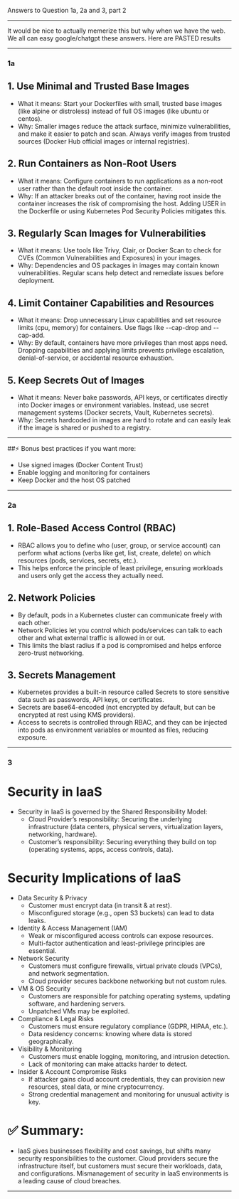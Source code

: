 Answers to Question 1a, 2a and 3, part 2

---
It would be nice to actually memerize this but why when we have the web.  We all can easy google/chatgpt these answers.  Here are PASTED results

---
### 1a
## 1. Use Minimal and Trusted Base Images
- What it means: Start your Dockerfiles with small, trusted base images (like alpine or distroless) instead of full OS images (like ubuntu or centos).
- Why: Smaller images reduce the attack surface, minimize vulnerabilities, and make it easier to patch and scan. Always verify images from trusted sources (Docker Hub official images or internal registries).
## 2. Run Containers as Non-Root Users
- What it means: Configure containers to run applications as a non-root user rather than the default root inside the container.
- Why: If an attacker breaks out of the container, having root inside the container increases the risk of compromising the host. Adding USER in the Dockerfile or using Kubernetes Pod Security Policies mitigates this.
## 3. Regularly Scan Images for Vulnerabilities
- What it means: Use tools like Trivy, Clair, or Docker Scan to check for CVEs (Common Vulnerabilities and Exposures) in your images.
- Why: Dependencies and OS packages in images may contain known vulnerabilities. Regular scans help detect and remediate issues before deployment.
## 4. Limit Container Capabilities and Resources
- What it means: Drop unnecessary Linux capabilities and set resource limits (cpu, memory) for containers. Use flags like --cap-drop and --cap-add.
- Why: By default, containers have more privileges than most apps need. Dropping capabilities and applying limits prevents privilege escalation, denial-of-service, or accidental resource exhaustion.
## 5. Keep Secrets Out of Images
- What it means: Never bake passwords, API keys, or certificates directly into Docker images or environment variables. Instead, use secret management systems (Docker secrets, Vault, Kubernetes secrets).
- Why: Secrets hardcoded in images are hard to rotate and can easily leak if the image is shared or pushed to a registry.
---
##⚡ Bonus best practices if you want more:
- Use signed images (Docker Content Trust)
- Enable logging and monitoring for containers
- Keep Docker and the host OS patched

---
### 2a
## 1. Role-Based Access Control (RBAC)
- RBAC allows you to define who (user, group, or service account) can perform what actions (verbs like get, list, create, delete) on which resources (pods, services, secrets, etc.).
- This helps enforce the principle of least privilege, ensuring workloads and users only get the access they actually need.
## 2. Network Policies
- By default, pods in a Kubernetes cluster can communicate freely with each other.
- Network Policies let you control which pods/services can talk to each other and what external traffic is allowed in or out.
- This limits the blast radius if a pod is compromised and helps enforce zero-trust networking.
## 3. Secrets Management
- Kubernetes provides a built-in resource called Secrets to store sensitive data such as passwords, API keys, or certificates.
- Secrets are base64-encoded (not encrypted by default, but can be encrypted at rest using KMS providers).
- Access to secrets is controlled through RBAC, and they can be injected into pods as environment variables or mounted as files, reducing exposure.

---
### 3
# Security in IaaS
  - Security in IaaS is governed by the Shared Responsibility Model:
    - Cloud Provider’s responsibility: Securing the underlying infrastructure (data centers, physical servers, virtualization layers, networking, hardware).
    - Customer’s responsibility: Securing everything they build on top (operating systems, apps, access controls, data).
# Security Implications of IaaS
  - Data Security & Privacy
    - Customer must encrypt data (in transit & at rest).
    - Misconfigured storage (e.g., open S3 buckets) can lead to data leaks.
  - Identity & Access Management (IAM)
    - Weak or misconfigured access controls can expose resources.
    - Multi-factor authentication and least-privilege principles are essential.
  - Network Security
    - Customers must configure firewalls, virtual private clouds (VPCs), and network segmentation.
    - Cloud provider secures backbone networking but not custom rules.
  - VM & OS Security
    - Customers are responsible for patching operating systems, updating software, and hardening servers.
    - Unpatched VMs may be exploited.
  - Compliance & Legal Risks
    - Customers must ensure regulatory compliance (GDPR, HIPAA, etc.).
    - Data residency concerns: knowing where data is stored geographically.
  - Visibility & Monitoring
    - Customers must enable logging, monitoring, and intrusion detection.
    - Lack of monitoring can make attacks harder to detect.
  - Insider & Account Compromise Risks
    - If attacker gains cloud account credentials, they can provision new resources, steal data, or mine cryptocurrency.
    - Strong credential management and monitoring for unusual activity is key.

# ✅ Summary:
- IaaS gives businesses flexibility and cost savings, but shifts many security responsibilities to the customer. Cloud providers secure the infrastructure itself, but customers must secure their workloads, data, and configurations. Mismanagement of security in IaaS environments is a leading cause of cloud breaches.
---

